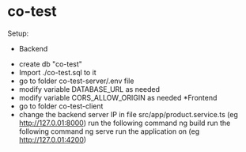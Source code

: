 # co-test
Setup:
* Backend
- create db "co-test"
- Import ./co-test.sql to it
- go to folder co-test-server/.env file
- modify variable DATABASE_URL as needed
- modify variable CORS_ALLOW_ORIGIN as needed
*Frontend
- go to folder co-test-client
- change the backend server IP in file src/app/product.service.ts (eg http://127.0.01:8000)
run the following command ng build
run the following command ng serve
run the application on (eg http://127.0.01:4200)